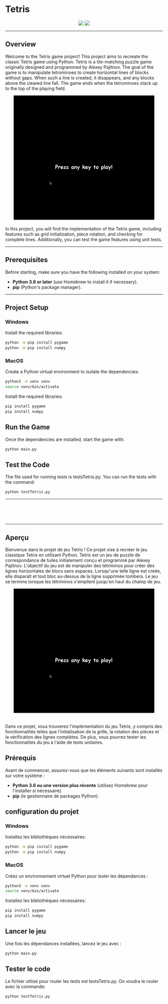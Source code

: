 # Tetris

<div align="center">
  
  [<img src="https://img.shields.io/badge/-English-blue?style=for-the-badge">](#overview)
  [<img src="https://img.shields.io/badge/-Français-green?style=for-the-badge">](#aperçu)

</div>

---

## Overview
Welcome to the Tetris game project! This project aims to recreate the classic Tetris game using Python. Tetris is a tile-matching puzzle game originally designed and programmed by Alexey Pajitnov. The goal of the game is to manipulate tetrominoes to create horizontal lines of blocks without gaps. When such a line is created, it disappears, and any blocks above the cleared line fall. The game ends when the tetrominoes stack up to the top of the playing field.

<div align="center">
    <img src="TetrisGame.gif" alt="Tetris Game Demo" width="450"><br><br>
</div>
In this project, you will find the implementation of the Tetris game, including features such as grid initialization, piece rotation, and checking for complete lines. Additionally, you can test the game features using unit tests.

---

## Prerequisites

Before starting, make sure you have the following installed on your system:
- **Python 3.6 or later** (use Homebrew to install it if necessary).
- **pip** (Python's package manager).

---

## Project Setup

### Windows

Install the required libraries:
```bash
python -m pip install pygame
python -m pip install numpy
```
### MacOS

Create a Python virtual environment to isolate the dependencies:
```bash
python3 -m venv venv
source venv/bin/activate
```

Install the required libraries:
```bash
pip install pygame
pip install numpy
```

## Run the Game
Once the dependencies are installed, start the game with:
```bash
python main.py
```

## Test the Code
The file used for running tests is testsTetris.py. You can run the tests with the command:
```bash
python testTetris.py
```

---

<br><br><br>

---


## Aperçu
Bienvenue dans le projet de jeu Tetris ! Ce projet vise à recréer le jeu classique Tetris en utilisant Python. Tetris est un jeu de puzzle de correspondance de tuiles initialement conçu et programmé par Alexey Pajitnov. L'objectif du jeu est de manipuler des tétriminos pour créer des lignes horizontales de blocs sans espaces. Lorsqu'une telle ligne est créée, elle disparaît et tout bloc au-dessus de la ligne supprimée tombera. Le jeu se termine lorsque les tétriminos s'empilent jusqu'en haut du champ de jeu.

<div align="center">
    <img src="TetrisGame.gif" alt="Tetris Game Demo" width="450"><br><br>
</div>

Dans ce projet, vous trouverez l'implémentation du jeu Tetris, y compris des fonctionnalités telles que l'initialisation de la grille, la rotation des pièces et la vérification des lignes complètes. De plus, vous pourrez tester les fonctionnalités du jeu à l'aide de tests unitaires.


## Prérequis

Avant de commencer, assurez-vous que les éléments suivants sont installés sur votre système :
- **Python 3.6 ou une version plus récente** (utilisez Homebrew pour l'installer si nécessaire).
- **pip** (le gestionnaire de packages Python).


## configuration du projet

### Windows

Installez les bibliothèques nécessaires:
```bash
python -m pip install pygame
python -m pip install numpy
```

### MacOS

Créez un environnement virtuel Python pour isoler les dépendances :
```bash
python3 -m venv venv
source venv/bin/activate
```

Installez les bibliothèques nécessaires:
```bash
pip install pygame
pip install numpy
```

## Lancer le jeu

Une fois les dépendances installées, lancez le jeu avec :
```bash
python main.py
```

## Tester le code

Le fichier utilisé pour rouler les tests est testsTetris.py. On voudra le rouler avec la commande:
```bash
python testTetris.py
```



